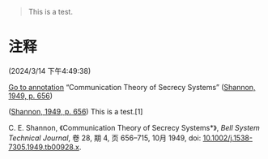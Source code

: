 > This is a test.

# 注释  
(2024/3/14 下午4:49:38)

[Go to annotation](zotero://open-pdf/library/items/A2VJU5JN?page=656&annotation=K4WLQJQJ) “Communication Theory of Secrecy Systems” ([Shannon, 1949, p. 656](zotero://select/library/items/RQJ43VF4))

([Shannon, 1949, p. 656](zotero://select/library/items/RQJ43VF4)) This is a test.[1]

C. E. Shannon, 《Communication Theory of Secrecy Systems*》, _Bell System Technical Journal_, 卷 28, 期 4, 页 656–715, 10月 1949, doi: [10.1002/j.1538-7305.1949.tb00928.x](https://doi.org/10.1002/j.1538-7305.1949.tb00928.x).